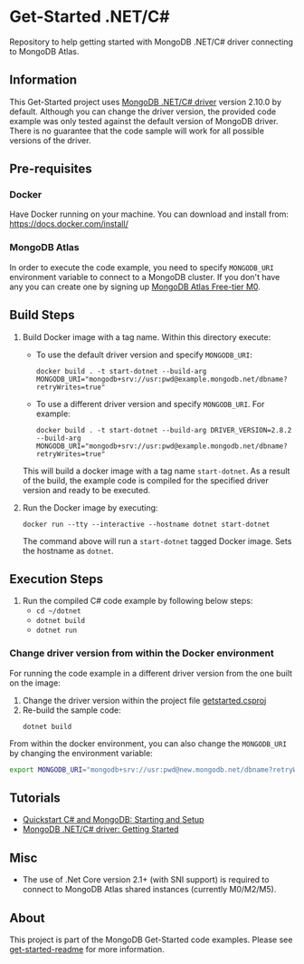 # Get-Started .NET/C#

Repository to help getting started with MongoDB .NET/C# driver connecting to MongoDB Atlas.

## Information

This Get-Started project uses [MongoDB .NET/C# driver](http://mongodb.github.io/mongo-csharp-driver/) version 2.10.0 by default. Although you can change the driver version, the provided code example was only tested against the default version of MongoDB driver. There is no guarantee that the code sample will work for all possible versions of the driver.

## Pre-requisites 

### Docker 

Have Docker running on your machine. You can download and install from: https://docs.docker.com/install/

### MongoDB Atlas

In order to execute the code example, you need to specify `MONGODB_URI` environment variable to connect to a MongoDB cluster. If you don't have any you can create one by signing up [MongoDB Atlas Free-tier M0](https://docs.atlas.mongodb.com/getting-started/). 

## Build Steps 

1. Build Docker image with a tag name. Within this directory execute: 
   * To use the default driver version and specify `MONGODB_URI`:
      ```
      docker build . -t start-dotnet --build-arg MONGODB_URI="mongodb+srv://usr:pwd@example.mongodb.net/dbname?retryWrites=true"
      ```
   * To use a different driver version and specify `MONGODB_URI`. For example:
      ```
      docker build . -t start-dotnet --build-arg DRIVER_VERSION=2.8.2 --build-arg MONGODB_URI="mongodb+srv://usr:pwd@example.mongodb.net/dbname?retryWrites=true"
      ```
   This will build a docker image with a tag name `start-dotnet`. 
   As a result of the build, the example code is compiled for the specified driver version and ready to be executed.

2. Run the Docker image by executing:
   ```
   docker run --tty --interactive --hostname dotnet start-dotnet
   ```

   The command above will run a `start-dotnet` tagged Docker image. Sets the hostname as `dotnet`. 

## Execution Steps

1. Run the compiled C# code example by following below steps:
   * `cd ~/dotnet`
   * `dotnet build`
   * `dotnet run`

### Change driver version from within the Docker environment

For running the code example in a different driver version from the one built on the image:

1. Change the driver version within the project file [getstarted.csproj](dotnet/getstarted.csproj#L7)
2. Re-build the sample code:
   ```
   dotnet build
   ```

From within the docker environment, you can also change the `MONGODB_URI` by changing the environment variable: 

```sh
export MONGODB_URI="mongodb+srv://usr:pwd@new.mongodb.net/dbname?retryWrites=true"
```


## Tutorials

* [Quickstart C# and MongoDB: Starting and Setup](https://www.mongodb.com/blog/post/quick-start-c-sharp-and-mongodb-starting-and-setup)
* [MongoDB .NET/C# driver: Getting Started](https://mongodb.github.io/mongo-csharp-driver/2.10/getting_started/quick_tour/)

## Misc

* The use of .Net Core version 2.1+ (with SNI support) is required to connect to MongoDB Atlas shared instances (currently M0/M2/M5).

## About 

This project is part of the MongoDB Get-Started code examples. Please see [get-started-readme](https://github.com/mongodb-developer/get-started-readme) for more information. 
